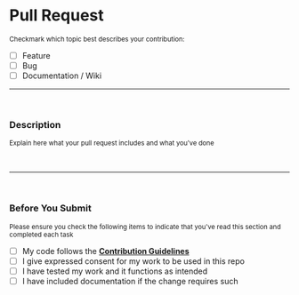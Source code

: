 <!--

    Pull Request

    Ensure you read all of the sections carefully. Failure to fill this form out will result in your pull request being closed.

    This text will remain hidden when you submit your pull request.

    For your pull request title, use the format:
        [BUG]: Brief title of the bug being fixed
        [FEATURE]: Brief title of the feature being added

    Failure to follow the above title format will result in your PR being ignored.

-->

# Pull Request
<small>Checkmark which topic best describes your contribution:</small>

- [ ] Feature
- [ ] Bug
- [ ] Documentation / Wiki

---

<!---------------------------------------------------------------------->
<br />
<!---------------------------------------------------------------------->


### Description
<small>Explain here what your pull request includes and what you've done</small>


<!---------------------------------------------------------------------->
<br />

---

<br />
<!---------------------------------------------------------------------->

### Before You Submit
<small>Please ensure you check the following items to indicate that you've read this section and completed each task</small>

- [ ] My code follows the **[Contribution Guidelines](https://github.com/keeweb/keeweb-badges-ghcr/blob/main/CONTRIBUTING.md)**
- [ ] I give expressed consent for my work to be used in this repo
- [ ] I have tested my work and it functions as intended
- [ ] I have included documentation if the change requires such
